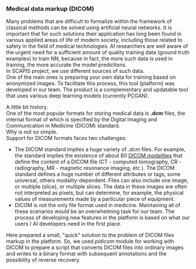 ### Medical data markup (DICOM)
Many problems that are difficult to formalize within the framework of classical methods can be solved using artificial neural networks. 
It is important that for such solutions their application has long been found in various applied areas of life of modern society,
including those related to safety in the field of medical technologies. AI researchers are well aware of the urgent need 
for a sufficient amount of quality training data (ground truth examples) to train NN, because in fact, the more such data 
is used in training, the more accurate the model predictions.<br> 
In SCAPIS project, we use different sources of such data.<br> 
One of the main ones is preparing your own data for training based on anonymized images. To facilitate this process, this tool (platform) was developed in our team.
The product is a complementary and updatable tool that uses various deep learning models (currently PCGAN).

A little bit history. <br>
One of the most popular formats for storing medical data is **.dcm** files, the internal format of which is specified by the Digital Imaging and Communication in Medicine (DICOM) standard.<br>
Why is not so simple. <br>
Support for DICOM formats faces two challenges:
- The DICOM standard implies a huge variety of *.dcm* files. 
For example, the standard implies the existence of about 80 [DICOM modalities](https://dicom.innolitics.com/ciods/cr-image/general-series/00080060) that define the content of a DICOM file 
(CT - computed tomography, CR - radiography, MR - magnetic resonance imaging, etc.). The DICOM standard defines a huge number of different attributes or tags, some universal, others modality-dependent.
Files can also include one image, or multiple (slice), or multiple slices. The data in these images are often not interpreted as pixels, but can determine, for example, the physical values ​​of measurements made by a particular piece of equipment.<br>
- DICOM is not the only file format used in medicine. Maintaining all of these scenarios would be an overwhelming task for our team. The process of developing new features in the platform is based on what our users / AI developers need in the first place.<br>

Here prepared a small, "quick" solution to the problem of DICOM files markup in the platform.
So, we used *pidicom* module for working with DICOM to prepare a script that converts DICOM files into ordinary images and writes to a binary format with subsequent annotations and the possibility of reverse recovery.





